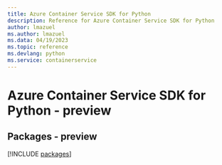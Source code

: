 ```yaml
---
title: Azure Container Service SDK for Python
description: Reference for Azure Container Service SDK for Python
author: lmazuel
ms.author: lmazuel
ms.data: 04/19/2023
ms.topic: reference
ms.devlang: python
ms.service: containerservice
---
```

# Azure Container Service SDK for Python - preview
## Packages - preview
[!INCLUDE [packages](container-service-index.md)]
